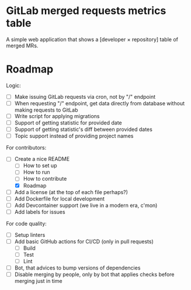 # GitLab merged requests metrics table

A simple web application that shows a [developer × repository] table of merged MRs.

# Roadmap

Logic:

- [ ] Make issuing GitLab requests via cron, not by "/" endpoint
- [ ] When requesting "/" endpoint, get data directly from database without making requests to GitLab
- [ ] Write script for applying migrations
- [ ] Support of getting statistic for provided date
- [ ] Support of getting statistic's diff between provided dates
- [ ] Topic support instead of providing project names

For contributors:

- [ ] Create a nice README
    - [ ] How to set up
    - [ ] How to run
    - [ ] How to contribute
    - [x] Roadmap
- [ ] Add a license (at the top of each file perhaps?)
- [ ] Add Dockerfile for local development
- [ ] Add Devcontainer support (we live in a modern era, c'mon)
- [ ] Add labels for issues

For code quality:

- [ ] Setup linters
- [ ] Add basic GitHub actions for CI/CD (only in pull requests)
    - [ ] Build
    - [ ] Test
    - [ ] Lint
- [ ] Bot, that advices to bump versions of dependencies
- [ ] Disable merging by people, only by bot that applies checks before merging just in time
